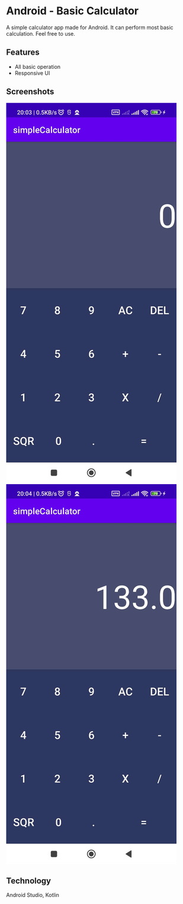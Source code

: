 
# Android - Basic Calculator

A simple calculator app made for Android. It can perform most basic calculation. Feel free to use.




## Features

- All basic operation
- Responsive UI


## Screenshots

![One](https://raw.githubusercontent.com/IvanM63/Android-BasicCalculator/main/Screenshot/BasicCalculator1.jpg)
![Two](https://raw.githubusercontent.com/IvanM63/Android-BasicCalculator/main/Screenshot/BasicCalculator2.jpg)


## Technology

Android Studio, Kotlin



